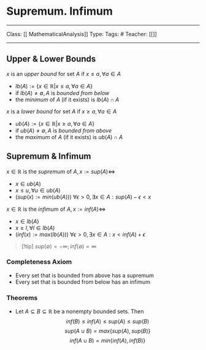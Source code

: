 # Supremum. Infimum
___
Class: [[ MathematicalAnalysis]]
Type: 
Tags: # 
Teacher: [[]]
___

## Upper & Lower Bounds 
$x$ is an *upper bound* for set $A$ if $x \leq a, \forall a \in A$
- $lb(A) := \{x \in \mathbb{R} | x \leq a, \forall a \in A\}$ 
- if $lb(A) \neq \emptyset , A$ is *bounded from below* 
- the *minimum* of $A$ (if it exists) is $lb(A)\cap A$

$x$ is a *lower bound* for set $A$ if $x \geq a, \forall a \in A$
- $ub(A) := \{x \in \mathbb{R} | x \geq a, \forall a \in A\}$ 
- if $ub(A) \neq \emptyset , A$ is *bounded from above* 
- the *maximum* of $A$ (if it exists) is $ub(A)\cap A$

## Supremum & Infimum 
$x \in \mathbb{R}$ is the *supremum* of $A, x := sup(A) \iff$
- $x \in ub(A)$
- $x \leq u, \forall u \in ub(A)$
- ($sup(x) := min(ub(A))$) 
$\forall \epsilon > 0, \exists x \in A: sup(A)-\epsilon < x$

$x \in \mathbb{R}$ is the *infimum* of $A, x := inf(A) \iff$
- $x \in lb(A)$
- $x \geq l, \forall l \in lb(A)$
- ($inf(x) := max(lb(A))$) 
$\forall \epsilon > 0, \exists x \in A: x<inf(A)+\epsilon$

>[!tip] $sup(\emptyset) = -\infty; inf(\emptyset) = \infty$

### Completeness Axiom
- Every set that is bounded from above has a supremum
- Every set that is bounded from below has an infimum

### Theorems 
- Let $A \subseteq B \subseteq \mathbb{R}$ be a nonempty bounded sets. Then $$inf(B) \leq inf(A) \leq sup(A) \leq sup(B)$$ $$sup(A \cup B) = max\{sup(A),sup(B)\}$$ $$inf(A\cup B) = min\{inf(A),inf(B)\}$$

